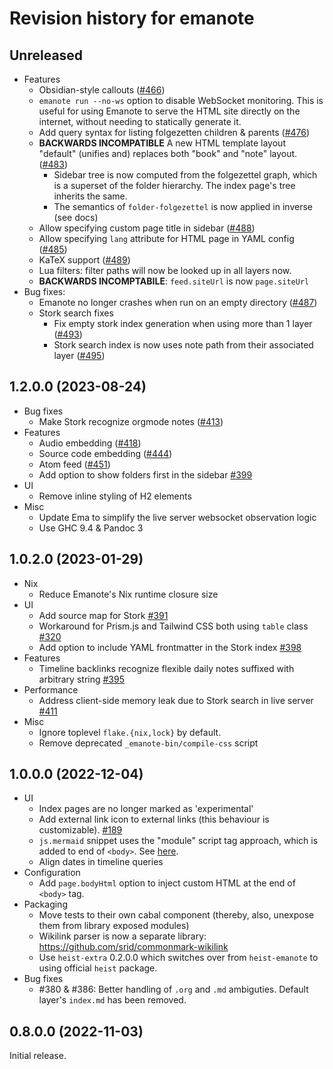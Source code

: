 # Revision history for emanote

## Unreleased

- Features
  - Obsidian-style callouts ([\#466](https://github.com/srid/emanote/pull/466))
  - `emanote run --no-ws` option to disable WebSocket monitoring. This is useful for using Emanote to serve the HTML site directly on the internet, without needing to statically generate it.
  - Add query syntax for listing folgezetten children & parents ([\#476](https://github.com/srid/emanote/pull/476))
  - **BACKWARDS INCOMPATIBLE** A new HTML template layout "default" (unifies and) replaces both "book" and "note" layout. ([\#483](https://github.com/srid/emanote/pull/483))
    - Sidebar tree is now computed from the folgezettel graph, which is a superset of the folder hierarchy. The index page's tree inherits the same.
    - The semantics of `folder-folgezettel` is now applied in inverse (see docs)
  - Allow specifying custom page title in sidebar ([\#488](https://github.com/srid/emanote/pull/488))
  - Allow specifying `lang` attribute for HTML page in YAML config ([\#485](https://github.com/srid/emanote/pull/485))
  - KaTeX support ([\#489](https://github.com/srid/emanote/pull/489))
  - Lua filters: filter paths will now be looked up in all layers now.
  - **BACKWARDS INCOMPTABILE**: `feed.siteUrl` is now `page.siteUrl`
- Bug fixes:
  - Emanote no longer crashes when run on an empty directory ([\#487](https://github.com/srid/emanote/issues/487))
  - Stork search fixes
    - Fix empty stork index generation when using more than 1 layer ([\#493](https://github.com/srid/emanote/issues/493))
    - Stork search index is now uses note path from their associated layer ([\#495](https://github.com/srid/emanote/pull/495))

## 1.2.0.0 (2023-08-24)

- Bug fixes
  - Make Stork recognize orgmode notes ([\#413](https://github.com/srid/emanote/issues/413))
- Features
  - Audio embedding ([\#418](https://github.com/srid/emanote/pull/418))
  - Source code embedding ([\#444](https://github.com/srid/emanote/pull/444))
  - Atom feed ([\#451](https://github.com/srid/emanote/pull/451))
  - Add option to show folders first in the sidebar [\#399](https://github.com/srid/emanote/pull/399)
- UI
  - Remove inline styling of H2 elements
- Misc
  - Update Ema to simplify the live server websocket observation logic
  - Use GHC 9.4 & Pandoc 3

## 1.0.2.0 (2023-01-29)

- Nix
  - Reduce Emanote's Nix runtime closure size
- UI
  - Add source map for Stork [\#391](https://github.com/srid/emanote/pull/391)
  - Workaround for Prism.js and Tailwind CSS both using `table` class [\#320](https://github.com/srid/emanote/pull/396)
  - Add option to include YAML frontmatter in the Stork index [\#398](https://github.com/srid/emanote/pull/398)
- Features
  - Timeline backlinks recognize flexible daily notes suffixed with arbitrary string [\#395](https://github.com/srid/emanote/issues/395)
- Performance
  - Address client-side memory leak due to Stork search in live server [\#411](https://github.com/srid/emanote/issues/411#issuecomment-1402056235)
- Misc
  - Ignore toplevel `flake.{nix,lock}` by default.
  - Remove deprecated `_emanote-bin/compile-css` script

## 1.0.0.0 (2022-12-04)

- UI
  - Index pages are no longer marked as 'experimental'
  - Add external link icon to external links (this behaviour is customizable). [\#189](https://github.com/srid/emanote/pull/189)
  - `js.mermaid` snippet uses the "module" script tag approach, which is added to end of `<body>`. See [here](https://mermaid-js.github.io/mermaid/#/n00b-gettingStarted?id=_3-calling-the-javascript-api). 
  - Align dates in timeline queries
- Configuration
  - Add `page.bodyHtml` option to inject custom HTML at the end of `<body>` tag.
- Packaging
  - Move tests to their own cabal component (thereby, also, unexpose them from library exposed modules)
  - Wikilink parser is now a separate library: https://github.com/srid/commonmark-wikilink
  - Use `heist-extra` 0.2.0.0 which switches over from `heist-emanote` to using official `heist` package.
- Bug fixes
  - #380 & #386: Better handling of `.org` and `.md` ambiguties. Default layer's `index.md` has been removed.

## 0.8.0.0 (2022-11-03)

Initial release.
